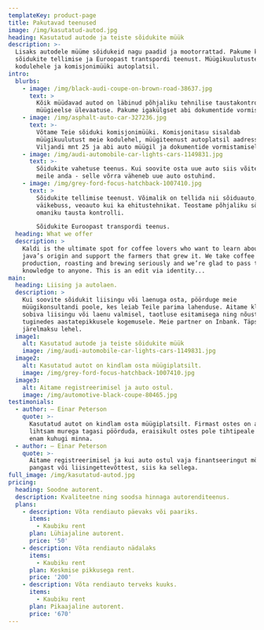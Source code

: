 ```yaml
---
templateKey: product-page
title: Pakutavad teenused
image: /img/kasutatud-autod.jpg
heading: Kasutatud autode ja teiste sõidukite müük
description: >-
  Lisaks autodele müüme sõidukeid nagu paadid ja mootorrattad. Pakume ka
  sõidukite tellimise ja Euroopast trantspordi teenust. Müügikuulutuste lisamist
  kodulehele ja komisjonimüüki autoplatsil.
intro:
  blurbs:
    - image: /img/black-audi-coupe-on-brown-road-38637.jpg
      text: >
        Kõik müüdavad autod on läbinud põhjaliku tehnilise taustakontrolli ja
        müügieelse ülevaatuse. Pakume igakülgset abi dokumentide vormistamisel.
    - image: /img/asphalt-auto-car-327236.jpg
      text: >-
        Võtame Teie sõiduki komisjonimüüki. Komisjonitasu sisaldab
        müügikuulutust meie kodulehel, müügiteenust autoplatsil aadressil
        Viljandi mnt 25 ja abi auto müügil ja dokumentide vormistamisel.
    - image: /img/audi-automobile-car-lights-cars-1149831.jpg
      text: >-
        Sõidukite vahetuse teenus. Kui soovite osta uue auto siis võite vana
        meile anda - selle võrra väheneb uue auto ostuhind.
    - image: /img/grey-ford-focus-hatchback-1007410.jpg
      text: >
        Sõidukite tellimise teenust. Võimalik on tellida nii sõiduauto,
        väikebuss, veoauto kui ka ehitustehnikat. Teostame põhjaliku sõiduki ja
        omaniku tausta kontrolli.

        Sõidukite Euroopast transpordi teenus. 
  heading: What we offer
  description: >
    Kaldi is the ultimate spot for coffee lovers who want to learn about their
    java’s origin and support the farmers that grew it. We take coffee
    production, roasting and brewing seriously and we’re glad to pass that
    knowledge to anyone. This is an edit via identity...
main:
  heading: Liising ja autolaen.
  description: >
    Kui soovite sõidukit liisingu või laenuga osta, pöörduge meie
    müügikonsultandi poole, kes leiab Teile parima lahenduse. Aitame klienti
    sobiva liisingu või laenu valmisel, taotluse esitamisega ning nõustame
    tuginedes aastatepikkusele kogemusele. Meie partner on Inbank. Täpsem info
    järelmaksu lehel.
  image1:
    alt: Kasutatud autode ja teiste sõidukite müük
    image: /img/audi-automobile-car-lights-cars-1149831.jpg
  image2:
    alt: Kasutatud autot on kindlam osta müügiplatsilt.
    image: /img/grey-ford-focus-hatchback-1007410.jpg
  image3:
    alt: Aitame registreerimisel ja auto ostul.
    image: /img/automotive-black-coupe-80465.jpg
testimonials:
  - author: – Einar Peterson
    quote: >-
      Kasutatud autot on kindlam osta müügiplatsilt. Firmast ostes on alati
      lihtsam murega tagasi pöörduda, eraisikult ostes pole tihtipeale hiljem
      enam kuhugi minna.
  - author: – Einar Peterson
    quote: >-
      Aitame registreerimisel ja kui auto ostul vaja finantseeringut mõnest
      pangast või liisingettevõttest, siis ka sellega.
full_image: /img/kasutatud-autod.jpg
pricing:
  heading: Soodne autorent.
  description: Kvaliteetne ning soodsa hinnaga autorenditeenus.
  plans:
    - description: Võta rendiauto päevaks või paariks.
      items:
        - Kaubiku rent
      plan: Lühiajaline autorent.
      price: '50'
    - description: Võta rendiauto nädalaks
      items:
        - Kaubiku rent
      plan: Keskmise pikkusega rent.
      price: '200'
    - description: Võta rendiauto terveks kuuks.
      items:
        - Kaubiku rent
      plan: Pikaajaline autorent.
      price: '670'
---
```


